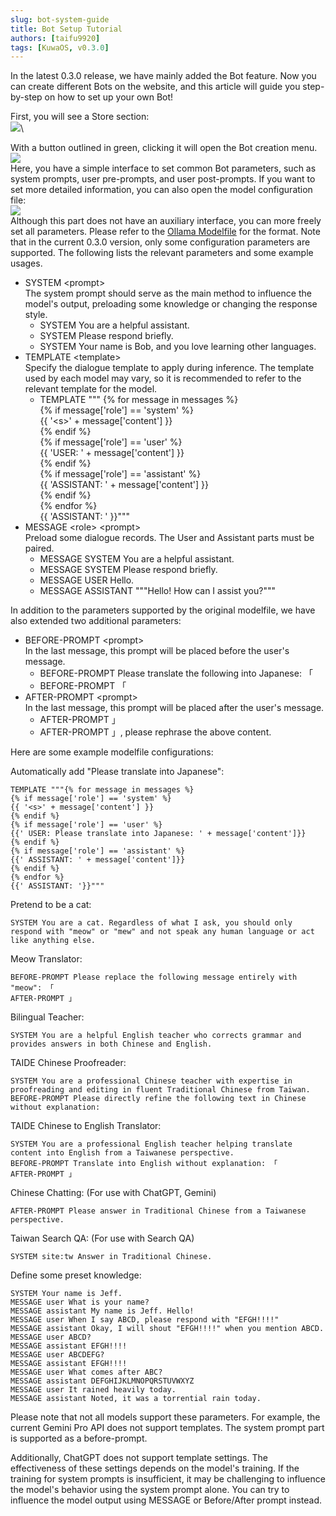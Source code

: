 ```yaml
---
slug: bot-system-guide
title: Bot Setup Tutorial
authors: [taifu9920]
tags: [KuwaOS, v0.3.0]
---
```


In the latest 0.3.0 release, we have mainly added the Bot feature. Now you can create different Bots on the website, and this article will guide you step-by-step on how to set up your own Bot!


First, you will see a Store section:\
![](/blog-img/2024-05-18-bot-system-guide/store.png)\

With a button outlined in green, clicking it will open the Bot creation menu.\
![](/blog-img/2024-05-18-bot-system-guide/bot-create-1.png)\
Here, you have a simple interface to set common Bot parameters, such as system prompts, user pre-prompts, and user post-prompts. If you want to set more detailed information, you can also open the model configuration file:\
![](/blog-img/2024-05-18-bot-system-guide/bot-create-2.png)\
Although this part does not have an auxiliary interface, you can more freely set all parameters. Please refer to the [Ollama Modelfile](https://github.com/ollama/ollama/blob/main/docs/modelfile.md) for the format. Note that in the current 0.3.0 version, only some configuration parameters are supported. The following lists the relevant parameters and some example usages.

* SYSTEM \<prompt>\
  The system prompt should serve as the main method to influence the model's output, preloading some knowledge or changing the response style.
  * SYSTEM You are a helpful assistant.
  * SYSTEM Please respond briefly.
  * SYSTEM Your name is Bob, and you love learning other languages.
* TEMPLATE \<template>\
  Specify the dialogue template to apply during inference. The template used by each model may vary, so it is recommended to refer to the relevant template for the model.
  * TEMPLATE """
    \{% for message in messages %}\
    \{% if message['role'] == 'system' %}\
    \{\{ '\<s>' + message['content'] }}\
    \{% endif %}\
    \{% if message['role'] == 'user' %}\
    \{\{ 'USER: ' + message['content'] }}\
    \{% endif %}\
    \{% if message['role'] == 'assistant' %}\
    \{\{ 'ASSISTANT: ' + message['content'] }}\
    \{% endif %}\
    \{% endfor %}\
    \{\{ 'ASSISTANT: ' }}"""
* MESSAGE \<role> \<prompt>\
  Preload some dialogue records. The User and Assistant parts must be paired.
  * MESSAGE SYSTEM You are a helpful assistant.
  * MESSAGE SYSTEM Please respond briefly.
  * MESSAGE USER Hello.
  * MESSAGE ASSISTANT """Hello! How can I assist you?"""

In addition to the parameters supported by the original modelfile, we have also extended two additional parameters:

* BEFORE-PROMPT \<prompt>\
  In the last message, this prompt will be placed before the user's message.
  * BEFORE-PROMPT Please translate the following into Japanese: 「
  * BEFORE-PROMPT 「
* AFTER-PROMPT \<prompt>\
  In the last message, this prompt will be placed after the user's message.
  * AFTER-PROMPT 」
  * AFTER-PROMPT 」, please rephrase the above content.

Here are some example modelfile configurations:

Automatically add "Please translate into Japanese":
```
TEMPLATE """{% for message in messages %}
{% if message['role'] == 'system' %}
{{ '<s>' + message['content'] }}
{% endif %}
{% if message['role'] == 'user' %}
{{' USER: Please translate into Japanese: ' + message['content']}}
{% endif %}
{% if message['role'] == 'assistant' %}
{{' ASSISTANT: ' + message['content']}}
{% endif %}
{% endfor %}
{{' ASSISTANT: '}}"""
```

Pretend to be a cat:
```
SYSTEM You are a cat. Regardless of what I ask, you should only respond with "meow" or "mew" and not speak any human language or act like anything else.
```

Meow Translator:
```
BEFORE-PROMPT Please replace the following message entirely with "meow": 「
AFTER-PROMPT 」
```

Bilingual Teacher:
```
SYSTEM You are a helpful English teacher who corrects grammar and provides answers in both Chinese and English.
```

TAIDE Chinese Proofreader:
```
SYSTEM You are a professional Chinese teacher with expertise in proofreading and editing in fluent Traditional Chinese from Taiwan.
BEFORE-PROMPT Please directly refine the following text in Chinese without explanation:
```

TAIDE Chinese to English Translator:
```
SYSTEM You are a professional English teacher helping translate content into English from a Taiwanese perspective.
BEFORE-PROMPT Translate into English without explanation: 「
AFTER-PROMPT 」
```

Chinese Chatting: (For use with ChatGPT, Gemini)
```
AFTER-PROMPT Please answer in Traditional Chinese from a Taiwanese perspective.
```

Taiwan Search QA: (For use with Search QA)
```
SYSTEM site:tw Answer in Traditional Chinese.
```

Define some preset knowledge:
```
SYSTEM Your name is Jeff.
MESSAGE user What is your name?
MESSAGE assistant My name is Jeff. Hello!
MESSAGE user When I say ABCD, please respond with "EFGH!!!!"
MESSAGE assistant Okay, I will shout "EFGH!!!!" when you mention ABCD.
MESSAGE user ABCD?
MESSAGE assistant EFGH!!!!
MESSAGE user ABCDEFG?
MESSAGE assistant EFGH!!!!
MESSAGE user What comes after ABC?
MESSAGE assistant DEFGHIJKLMNOPQRSTUVWXYZ
MESSAGE user It rained heavily today.
MESSAGE assistant Noted, it was a torrential rain today.
```

Please note that not all models support these parameters. For example, the current Gemini Pro API does not support templates. The system prompt part is supported as a before-prompt.

Additionally, ChatGPT does not support template settings. The effectiveness of these settings depends on the model's training. If the training for system prompts is insufficient, it may be challenging to influence the model's behavior using the system prompt alone. You can try to influence the model output using MESSAGE or Before/After prompt instead.